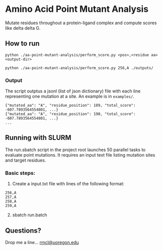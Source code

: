 # Amino Acid Point Mutant Analysis

Mutate residues throughout a protein-ligand complex and compute scores like delta delta G.


## How to run

```
python ./aa-point-mutant-analysis/perform_score.py <pos>,<residue aa> <output-dir>
```

```
python ./aa-point-mutant-analysis/perform_score.py 256,A ./outputs/
```

### Output

The script outptus a jsonl (list of json dictionary) file with each line representing one mutation at a site. An example is in `examples/`.

```
{"mutated_aa": "A", "residue_position": 189, "total_score": -607.7893564554801, ...}
{"mutated_aa": "A", "residue_position": 190, "total_score": -607.7893564554801, ...}
...
```

## Running with SLURM

The run.sbatch script in the project root launches 50 parallel tasks to evaluate point mutations. It requires an input text file listing mutation sites and target residues.

### Basic steps:

1. Create a input.txt file with lines of the following format:

```
256,A
257,A
258,A
259,A
```

2. sbatch run.batch



## Questions?

Drop me a line... rmcl@uoregon.edu

